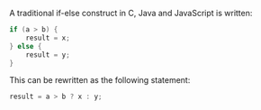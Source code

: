 A traditional if-else construct in C, Java and JavaScript is written:
```java
if (a > b) {
    result = x;
} else {
    result = y;
}
```
This can be rewritten as the following statement:
```java
result = a > b ? x : y;
```
